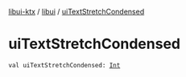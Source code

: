 [libui-ktx](../index.md) / [libui](index.md) / [uiTextStretchCondensed](./ui-text-stretch-condensed.md)

# uiTextStretchCondensed

`val uiTextStretchCondensed: `[`Int`](https://kotlinlang.org/api/latest/jvm/stdlib/kotlin/-int/index.html)